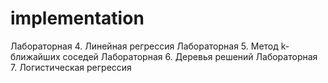 # implementation
Лабораторная 4. Линейная регрессия
Лабораторная 5. Метод k-ближайших соседей
Лабораторная 6. Деревья решений
Лабораторная 7.  Логистическая регрессия
